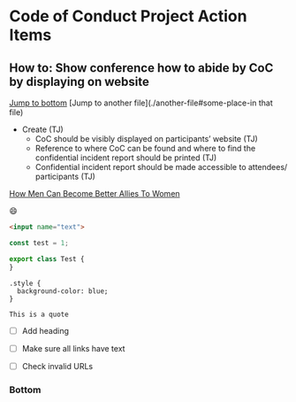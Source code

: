 # Code of Conduct Project Action Items

## How to: Show conference how to abide by CoC by displaying on website 

[Jump to bottom](./README.md#bottom)
[Jump to another file](./another-file#some-place-in that file)

- Create (TJ)
  - CoC should be visibly displayed on participants’ website (TJ)
  - Reference to where CoC can be found and where to find the confidential incident report should be printed (TJ)
  - Confidential incident report should be made accessible to attendees/ participants (TJ)

[How Men Can Become Better Allies To Women](https://hbr.org/2018/10/how-men-can-become-better-allies-to-women)

:smile:

```html
<input name="text">
```

```js
const test = 1;
```

```typescript
export class Test {
}
```

```
.style {
  background-color: blue;
}
```

`This is a quote`

- [ ] Add heading
- [ ] Make sure all links have text
- [ ] Check invalid URLs


### Bottom
